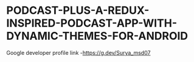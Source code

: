 # PODCAST-PLUS-A-REDUX-INSPIRED-PODCAST-APP-WITH-DYNAMIC-THEMES-FOR-ANDROID

Google developer profile link -https://g.dev/Surya_msd07
